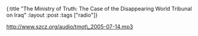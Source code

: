{:title "The Ministry of Truth: The Case of the Disappearing World Tribunal on Iraq"
:layout :post
:tags  ["radio"]}

<http://www.szcz.org/audio/tmot\_2005-07-14.mp3>

